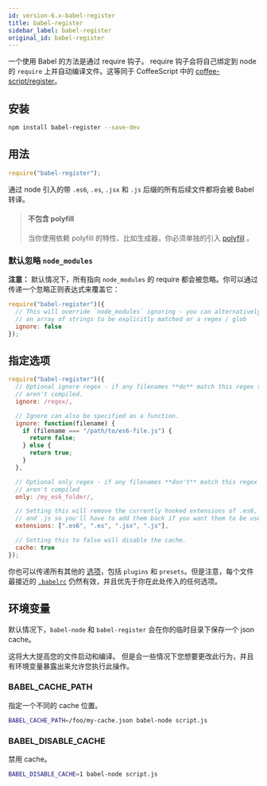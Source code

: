 ```yaml
---
id: version-6.x-babel-register
title: babel-register
sidebar_label: babel-register
original_id: babel-register
---
```


一个使用 Babel 的方法是通过 require 钩子。 require 钩子会将自己绑定到 node 的 `require` 上并自动编译文件。这等同于 CoffeeScript 中的 [coffee-script/register](http://coffeescript.org/v2/annotated-source/register.html)。

## 安装

```sh
npm install babel-register --save-dev
```

## 用法

```js
require("babel-register");
```

通过 node 引入的带 `.es6`, `.es`, `.jsx`
和 `.js` 后缀的所有后续文件都将会被 Babel 转译。

> #### 不包含 polyfill
> 
> 当你使用依赖 polyfill 的特性、比如生成器，你必须单独的引入 [polyfill](babel-polyfill) 。

### 默认忽略 `node_modules`

**注意：** 默认情况下，所有指向 `node_modules` 的 require 都会被忽略。你可以通过传递一个忽略正则表达式来覆盖它：

```js
require("babel-register")({
  // This will override `node_modules` ignoring - you can alternatively pass
  // an array of strings to be explicitly matched or a regex / glob
  ignore: false
});
```

## 指定选项

```javascript
require("babel-register")({
  // Optional ignore regex - if any filenames **do** match this regex then they
  // aren't compiled.
  ignore: /regex/,

  // Ignore can also be specified as a function.
  ignore: function(filename) {
    if (filename === "/path/to/es6-file.js") {
      return false;
    } else {
      return true;
    }
  },

  // Optional only regex - if any filenames **don't** match this regex then they
  // aren't compiled
  only: /my_es6_folder/,

  // Setting this will remove the currently hooked extensions of .es6, `.es`, `.jsx`
  // and .js so you'll have to add them back if you want them to be used again.
  extensions: [".es6", ".es", ".jsx", ".js"],

  // Setting this to false will disable the cache.
  cache: true
});
```

你也可以传递所有其他的 [选项](babel-core#options)，包括  `plugins` 和 `presets`。但是注意，每个文件最接近的 [`.babelrc`](babelrc) 仍然有效，并且优先于你在此处传入的任何选项。

## 环境变量

默认情况下，`babel-node` 和 `babel-register` 会在你的临时目录下保存一个 json cache。

这将大大提高您的文件启动和编译。 但是会一些情况下您想要更改此行为，并且有环境变量暴露出来允许您执行此操作。

### BABEL_CACHE_PATH

指定一个不同的 cache 位置。

```sh
BABEL_CACHE_PATH=/foo/my-cache.json babel-node script.js
```

### BABEL_DISABLE_CACHE

禁用 cache。

```sh
BABEL_DISABLE_CACHE=1 babel-node script.js
```
